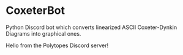 # CoxeterBot
Python Discord bot which converts linearized ASCII Coxeter-Dynkin Diagrams into graphical ones.

Hello from the Polytopes Discord server!
